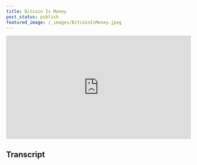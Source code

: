 ```yaml
---
title: Bitcoin Is Money
post_status: publish
featured_image: /_images/BitcoinIsMoney.jpeg
---
```


<div style="padding:56.25% 0 0 0;position:relative;"><iframe src="https://player.vimeo.com/video/847764562?badge=0&amp;autopause=0&amp;player_id=0&amp;app_id=58479" frameborder="0" allow="autoplay; fullscreen; picture-in-picture" allowfullscreen style="position:absolute;top:0;left:0;width:100%;height:100%;" title="035 Bitcoin Is Money"></iframe></div>

<div style="margin-bottom:30px;"></div>

## Transcript

